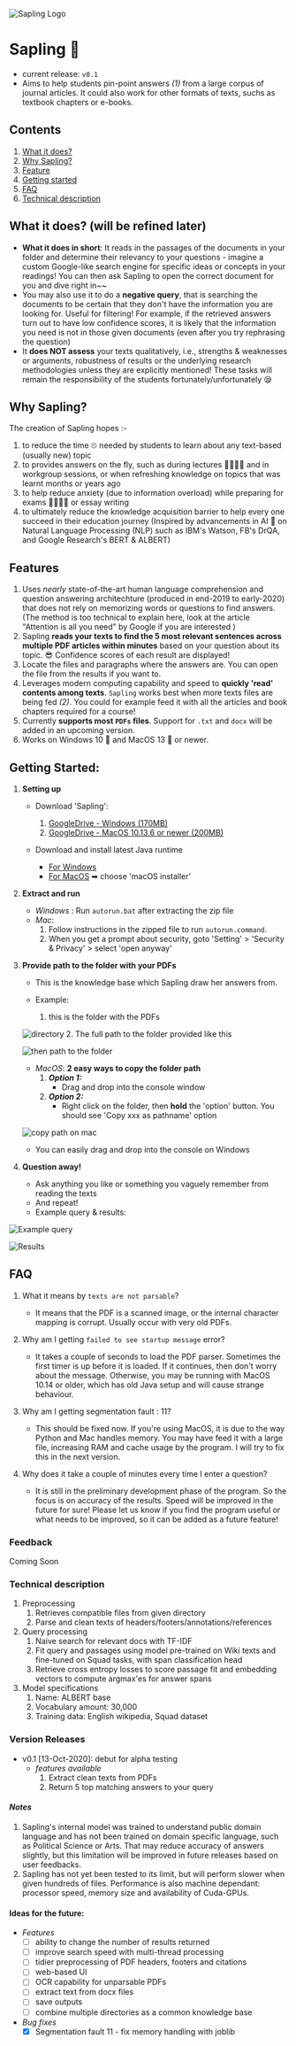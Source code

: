 ![Sapling Logo](https://github.com/einstin88/sapling-release/blob/master/img/original.jpeg)

# Sapling 🌱
- current release: `v0.1` 
- Aims to help students pin-point answers *(1)* from a large corpus of journal articles. It could also work for other formats of texts, suchs as textbook chapters or e-books.

## Contents
1. [What it does?](#first)
2. [Why Sapling?](#second)
3. [Feature](#third)
4. [Getting started](#forth)
5. [FAQ](#fifth)
6. [Technical description](#sixth)

## What it does? (will be refined later) <a name="first"></a>
- **What it does in short**: It reads in the passages of the documents in your folder and determine their relevancy to your questions - imagine a custom Google-like search engine for specific ideas or concepts in your readings! You can then ask Sapling to open the correct document for you and dive right in~~
- You may also use it to do a **negative query**, that is searching the documents to be certain that they don't have the information you are looking for. Useful for filtering! For example, if the retrieved answers turn out to have low confidence scores, it is likely that the information you need is not in those given documents (even after you try rephrasing the question)
- It **does NOT assess** your texts qualitatively, i.e., strengths & weaknesses or arguments, robustness of results or the underlying research methodologies unless they are explicitly mentioned! These tasks will remain the responsibility of the students fortunately/unfortunately 😪


## Why Sapling? <a name="second"></a>
The creation of Sapling hopes :-
1. to reduce the time ⏲ needed by students to learn about any text-based (usually new) topic 
2. to provides answers on the fly, such as during lectures 🙋‍♀️🙋‍♂️ and in workgroup sessions, or when refreshing knowledge on topics that was learnt months or years ago
3. to help reduce anxiety (due to information overload) while preparing for exams 👨‍💻👩‍💻 or essay writing
4. to ultimately reduce the knowledge acquisition barrier to help every one succeed in their education journey
(Inspired by advancements in AI 🤖 on Natural Language Processing (NLP) such as IBM's Watson, FB's DrQA, and Google Research's BERT & ALBERT)


## Features <a name="third"></a>
1. Uses *nearly* state-of-the-art human language comprehension and question answering architechture (produced in end-2019 to early-2020) that does not rely on memorizing words or questions to find answers. (The method is too technical to explain here, look at the article "Attention is all you need" by Google if you are interested )
2. Sapling **reads your texts to find the 5 most relevant sentences across multiple PDF articles within minutes** based on your question about its topic. 😎 Confidence scores of each result are displayed! 
3. Locate the files and paragraphs where the answers are. You can open the file from the results if you want to.
4. Leverages modern computing capability and speed to **quickly 'read' contents among texts**. `Sapling` works best when more texts files are being fed *(2)*. You could for example feed it with all the articles and book chapters required for a course!
5. Currently **supports most `PDFs` files**. Support for `.txt` and `docx` will be added in an upcoming version. 
6. Works on Windows 10 🍑 and MacOS 13 🍎 or newer.


## Getting Started: <a name="forth"></a>
1. **Setting up**	
	- Download 'Sapling':
		1. [GoogleDrive - Windows (170MB)](https://drive.google.com/file/d/1jNh1BU15eKFKZtZvSNWfRTLj5t7Qx7lz/view?usp=sharing)
		2. [GoogleDrive - MacOS 10.13.6 or newer (200MB)](https://drive.google.com/drive/folders/1-D2qTUL0S43HrnTgIvMqcLLpi6w0mNN9?usp=sharing)

	- Download and install latest Java runtime
		- [For Windows](https://java.com/en/download/) 
		- [For MacOS](https://www.oracle.com/java/technologies/javase-jdk15-downloads.html) ➡ choose 'macOS installer'

2. **Extract and run**
	- *Windows* : Run `autorun.bat` after extracting the zip file
	- *Mac*: 
		1. Follow instructions in the zipped file to run `autorun.command`.
		2. When you get a prompt about security, goto 'Setting' > 'Security & Privacy' > select 'open anyway'

3. **Provide path to the folder with your PDFs**
	- This is the knowledge base which Sapling draw her answers from.

	- Example: 
		1. this is the folder with the PDFs

	![directory](https://github.com/einstin88/sapling-release/blob/master/img/mac_folder_1.png)
		2. The full path to the folder provided like this

	![then path to the folder](https://github.com/einstin88/sapling-release/blob/master/img/provide_path.png)

	- *MacOS*: **2 easy ways to copy the folder path**
		1. ***Option 1:***
			- Drag and drop into the console window
		2. ***Option 2:***
			- Right click on the folder, then **hold** the 'option' button. You should see 'Copy xxx as pathname' option
	
	![copy path on mac](https://github.com/einstin88/sapling-release/blob/master/img/mac_folder_3.JPG)

	- You can easily drag and drop into the console on Windows

4. **Question away!**
	- Ask anything you like or something you vaguely remember from reading the texts
	- And repeat!
	- Example query & results:

![Example query](https://github.com/einstin88/sapling-release/blob/master/img/query.png)
	
![Results](https://github.com/einstin88/sapling-release/blob/master/img/result_disp.png)


## FAQ <a name="fifth"></a>
1. What it means by `texts are not parsable`?
	- It means that the PDF is a scanned image, or the internal character mapping is corrupt. Usually occur with very old PDFs.

2. Why am I getting `failed to see startup message` error?
	- It takes a couple of seconds to load the PDF parser. Sometimes the first timer is up before it is loaded. If it continues, then don't worry about the message. Otherwise, you may be running with MacOS 10.14 or older, which has old Java setup and will cause strange behaviour.

3. Why am I getting segmentation fault : 11?
	- This should be fixed now. If you're using MacOS, it is due to the way Python and Mac handles memory. You may have feed it with a large file, increasing RAM and cache usage by the program. I will try to fix this in the next version.

4. Why does it take a couple of minutes every time I enter a question?
	- It is still in the preliminary development phase of the program. So the focus is on accuracy of the results. Speed will be improved in the future for sure! Please let us know if you find the program useful or what needs to be improved, so it can be added as a future feature!


### Feedback
Coming Soon


### Technical description <a name="sixth"></a>
1. Preprocessing
	1. Retrieves compatible files from given directory
	2. Parse and clean texts of headers/footers/annotations/references
2. Query processing
	1. Naive search for relevant docs with TF-IDF
	2. Fit query and passages using model pre-trained on Wiki texts and fine-tuned on Squad tasks, with span classification head
	3. Retrieve cross entropy losses to score passage fit and embedding vectors to compute argmax'es for answer spans
3. Model specifications
	1. Name: ALBERT base
	2. Vocabulary amount: 30,000
	3. Training data: English wikipedia, Squad dataset


### Version Releases
- v0.1 [13-Oct-2020]: debut for alpha testing
	- *features available*
		1. Extract clean texts from PDFs
		2. Return 5 top matching answers to your query

#### *Notes*
1. Sapling's internal model was trained to understand public domain language and has not been trained on domain specific language, such as Political Science or Arts. That may reduce accuracy of answers slightly, but this limitation will be improved in future releases based on user feedbacks.
2. Sapling has not yet been tested to its limit, but will perform slower when given hundreds of files. Performance is also machine dependant: processor speed, memory size and availability of Cuda-GPUs.

#### Ideas for the future:
- *Features*
	- [ ] ability to change the number of results returned
	- [ ] improve search speed with multi-thread processing
	- [ ] tidier preprocessing of PDF headers, footers and citations
	- [ ] web-based UI
	- [ ] OCR capability for unparsable PDFs
	- [ ] extract text from docx files
	- [ ] save outputs
	- [ ] combine multiple directories as a common knowledge base

- *Bug fixes*
	- [x] Segmentation fault 11 - fix memory handling with joblib
